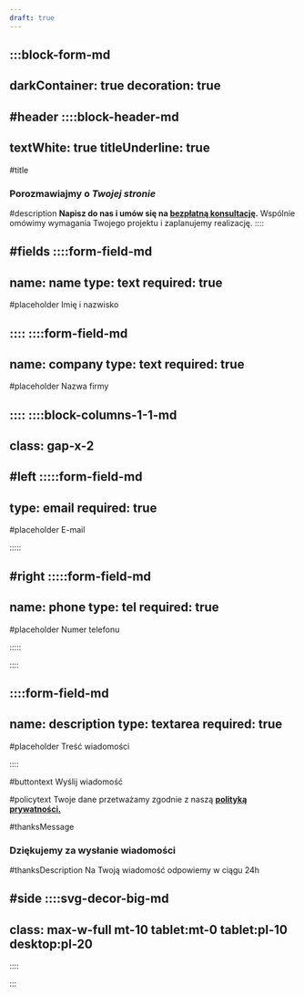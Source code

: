```yaml
---
draft: true
---
```



:::block-form-md
---
darkContainer: true
decoration: true
---

#header
::::block-header-md
---
textWhite: true
titleUnderline: true
---
#title
### Porozmawiajmy o *Twojej stronie*

#description
**Napisz do nas i umów się na <u>bezpłatną konsultację</u>.** Wspólnie omówimy wymagania Twojego projektu i zaplanujemy realizację.
::::

#fields
::::form-field-md
---
name: name
type: text
required: true
---

#placeholder
Imię i nazwisko

::::
::::form-field-md
---
name: company
type: text
required: true
---

#placeholder
Nazwa firmy

::::
::::block-columns-1-1-md
---
class: gap-x-2
---

#left
:::::form-field-md
---
type: email
required: true
---

#placeholder
E-mail

:::::

#right
:::::form-field-md
---
name: phone
type: tel
required: true
---

#placeholder
Numer telefonu

:::::


::::


::::form-field-md
---
name: description
type: textarea
required: true
---

#placeholder
Treść wiadomości

::::

#buttontext
Wyślij wiadomość

#policytext
Twoje dane przetważamy zgodnie z naszą <u>**polityką prywatności.**</u>

#thanksMessage
### Dziękujemy za wysłanie wiadomości

#thanksDescription
Na Twoją wiadomość odpowiemy w ciągu 24h

#side
::::svg-decor-big-md
---
class: max-w-full mt-10 tablet:mt-0 tablet:pl-10 desktop:pl-20
---
::::

:::